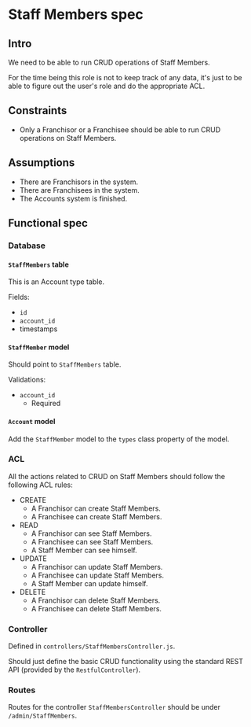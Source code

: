 # Staff Members spec

## Intro

We need to be able to run CRUD operations of Staff Members.

For the time being this role is not to keep track of any data, it's
just to be able to figure out the user's role and do the appropriate
ACL.

## Constraints

- Only a Franchisor or a Franchisee should be able to run CRUD
  operations on Staff Members.

## Assumptions

- There are Franchisors in the system.
- There are Franchisees in the system.
- The Accounts system is finished.

## Functional spec

### Database

#### `StaffMembers` table

This is an Account type table.

Fields:

- `id`
- `account_id`
- timestamps

#### `StaffMember` model

Should point to `StaffMembers` table.

Validations:

- `account_id`
  - Required

#### `Account` model

Add the `StaffMember` model to the `types` class property of the model.

### ACL

All the actions related to CRUD on Staff Members should follow the
following ACL rules:

- CREATE
  - A Franchisor can create Staff Members.
  - A Franchisee can create Staff Members.
- READ
  - A Franchisor can see Staff Members.
  - A Franchisee can see Staff Members.
  - A Staff Member can see himself.
- UPDATE
  - A Franchisor can update Staff Members.
  - A Franchisee can update Staff Members.
  - A Staff Member can update himself.
- DELETE
  - A Franchisor can delete Staff Members.
  - A Franchisee can delete Staff Members.

### Controller

Defined in `controllers/StaffMembersController.js`.

Should just define the basic CRUD functionality using the standard
REST API (provided by the `RestfulController`).

### Routes

Routes for the controller `StaffMembersController` should be under
`/admin/StaffMembers`.
